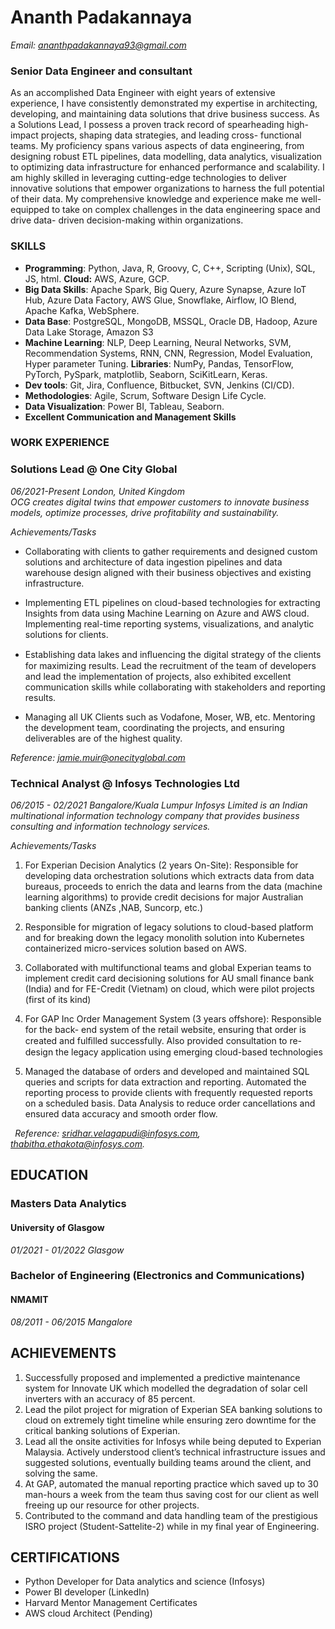 # Ananth Padakannaya
*Email: <ananthpadakannaya93@gmail.com>*
### Senior Data Engineer and consultant
As an accomplished Data Engineer with eight years of extensive experience, I have consistently demonstrated my expertise in architecting, developing, and maintaining data solutions that drive business success. As a Solutions Lead, I possess a proven track record of spearheading high-impact projects, shaping data strategies, and leading cross- functional teams. My proficiency spans various aspects of data engineering, from designing robust ETL pipelines, data modelling, data analytics, visualization to optimizing data infrastructure for enhanced performance and scalability. I am highly skilled in leveraging cutting-edge technologies to deliver innovative solutions that empower organizations to harness the full potential of their data. My comprehensive knowledge and experience make me well-equipped to take on complex challenges in the data engineering space and drive data- driven decision-making within organizations.

### **SKILLS**

- **Programming**: Python, Java, R, Groovy, C, C++, Scripting (Unix), SQL, JS, html. **Cloud:** AWS, Azure, GCP.
- **Big Data Skills**: Apache Spark, Big Query, Azure Synapse, Azure IoT Hub, Azure Data Factory, AWS Glue, Snowflake, Airflow, IO Blend, Apache Kafka, WebSphere.
- **Data Base**: PostgreSQL, MongoDB, MSSQL, Oracle DB, Hadoop, Azure Data Lake Storage, Amazon S3 
- **Machine Learning**: NLP, Deep Learning, Neural Networks, SVM, Recommendation Systems, RNN, CNN, Regression, Model Evaluation, Hyper parameter Tuning.
  **Libraries**: NumPy, Pandas, TensorFlow, PyTorch, PySpark, matplotlib, Seaborn, SciKitLearn, Keras. 
- **Dev tools**: Git, Jira, Confluence, Bitbucket, SVN, Jenkins (CI/CD). 
- **Methodologies**: Agile, Scrum, Software Design Life Cycle. 
- **Data Visualization**: Power BI, Tableau, Seaborn. 
- **Excellent Communication and Management Skills** 

### WORK EXPERIENCE
### Solutions Lead @ One City Global
*06/2021-Present	London, United Kingdom*                                 
*OCG creates digital twins that empower customers to innovate business models, optimize processes, drive profitability and sustainability.*

*Achievements/Tasks*

- Collaborating with clients to gather requirements and designed custom solutions and architecture of data ingestion pipelines and data warehouse design aligned with their business objectives and existing infrastructure. 

- Implementing ETL pipelines on cloud-based technologies for extracting Insights from data using Machine Learning on Azure and AWS cloud. Implementing real-time reporting systems, visualizations, and analytic solutions for clients.

- Establishing data lakes and inﬂuencing the digital strategy of the clients for maximizing results. Lead the recruitment of the team of developers and lead the implementation of projects, also exhibited excellent communication skills while collaborating with stakeholders and reporting results.

- Managing all UK Clients such as Vodafone, Moser, WB, etc. Mentoring the development team, coordinating the projects, and ensuring deliverables are of the highest quality.

*Reference: jamie.muir@onecityglobal.com*

### Technical Analyst @ Infosys Technologies Ltd
*06/2015 - 02/2021                                Bangalore/Kuala Lumpur*
*Infosys Limited is an Indian multinational information technology company that provides business consulting and information technology services.*

*Achievements/Tasks*

1. For Experian Decision Analytics (2 years On-Site): Responsible for developing data orchestration solutions which extracts data from data bureaus, proceeds to enrich the data and learns from the data (machine learning algorithms) to provide credit decisions for major Australian banking clients (ANZs ,NAB, Suncorp, etc.)

2. Responsible for migration of legacy solutions to cloud-based platform and for breaking down the legacy monolith solution into Kubernetes containerized micro-services solution based on AWS.

3. Collaborated with multifunctional teams and global Experian teams to implement credit card decisioning solutions for AU small finance bank (India) and for FE-Credit (Vietnam) on cloud, which were pilot projects (first of its kind)

4. For GAP Inc Order Management System (3 years offshore): Responsible for the back- end system of the retail website, ensuring that order is created and fulﬁlled successfully. Also provided consultation to re-design the legacy application using emerging cloud-based technologies

5. Managed the database of orders and developed and maintained SQL queries and scripts for data extraction and reporting. Automated the reporting process to provide clients with frequently requested reports on a scheduled basis. Data Analysis to reduce order cancellations and ensured data accuracy and smooth order flow.

` `*Reference: <sridhar.velagapudi@infosys.com>, thabitha.ethakota@infosys.com.* 


## EDUCATION
### **Masters Data Analytics**
#### University of Glasgow
*01/2021 - 01/2022	 Glasgow*

### **Bachelor of Engineering (Electronics and Communications)**
#### NMAMIT
*08/2011 - 06/2015 	Mangalore*

## ACHIEVEMENTS

1. Successfully proposed and implemented a predictive maintenance system for Innovate UK which modelled the degradation of solar cell inverters with an accuracy of 85 percent.
1. Lead the pilot project for migration of Experian SEA banking solutions to cloud on extremely tight timeline while ensuring zero downtime for the critical banking solutions of Experian. 
1. Lead all the onsite activities for Infosys while being deputed to Experian Malaysia. Actively understood client’s technical infrastructure issues and suggested solutions, eventually building teams around the client, and solving the same. 
1. At GAP, automated the manual reporting practice which saved up to 30 man-hours a week from the team thus saving cost for our client as well freeing up our resource for other projects.
1. Contributed to the command and data handling team of the prestigious ISRO project (Student-Sattelite-2) while in my final year of Engineering.


## CERTIFICATIONS

- Python Developer for Data analytics and science (Infosys)
- Power BI developer (LinkedIn)
- Harvard Mentor Management Certificates 
- AWS cloud Architect (Pending)
